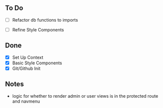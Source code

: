 ## To Do
- [ ] Refactor db functions to imports
- [ ] Refine Style Components


## Done
- [x] Set Up Context
- [x] Basic Style Components
- [x] Git/Github Init
## Notes
- logic for whether to render admin or user views is in the protected route and navmenu
